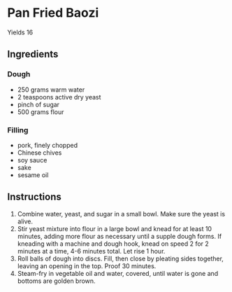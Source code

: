 # Pan Fried Baozi

Yields 16

## Ingredients

### Dough

- 250 grams warm water
- 2 teaspoons active dry yeast
- pinch of sugar
- 500 grams flour

### Filling

- pork, finely chopped
- Chinese chives
- soy sauce
- sake
- sesame oil

## Instructions

1. Combine water, yeast, and sugar in a small bowl. Make sure the yeast is alive.
2. Stir yeast mixture into flour in a large bowl and knead for at least 10 minutes, adding more flour as necessary until a supple dough forms. If kneading with a machine and dough hook, knead on speed 2 for 2 minutes at a time, 4-6 minutes total. Let rise 1 hour.
3. Roll balls of dough into discs. Fill, then close by pleating sides together, leaving an opening in the top. Proof 30 minutes.
4. Steam-fry in vegetable oil and water, covered, until water is gone and bottoms are golden brown.

